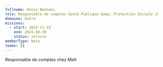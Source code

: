 ```yaml
---
fullname: Kenza Bennani
role: Responsable de comptes Santé Publique &amp; Protection Sociale chez Malt
domaine: Autre
missions:
  - start: 2023-11-19
    end: 2024-08-30
    status: service
memberType: beta
teams: []
---
```

Responsable de comptes chez Malt